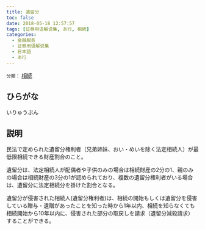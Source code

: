 ```yaml
---
title: 遺留分
toc: false
date: 2018-05-18 12:57:57
tags: [证券用语解说集, あ行, 相続]
categories:
  - 金融服务
  - 证券用语解说集
  - 日本語
  - あ行
---
```


`分類：` [相続](/tags/相続/)

## ひらがな

いりゅうぶん

## 説明

民法で定められた遺留分権利者（兄弟姉妹、おい・めいを除く法定相続人）が最低限相続できる財産割合のこと。

遺留分は、法定相続人が配偶者や子供のみの場合は相続財産の2分の1、親のみの場合は相続財産の3分の1が認められており、複数の遺留分権利者がいる場合は、遺留分に法定相続分を掛けた割合となる。

遺留分が侵害された相続人(遺留分権利者)は、相続の開始もしくは遺留分を侵害している贈与・遺贈があったことを知った時から1年以内、相続を知らなくても相続開始から10年以内に、侵害された部分の取戻しを請求（遺留分減殺請求）することができる。
